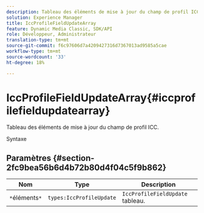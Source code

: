 ```yaml
---
description: Tableau des éléments de mise à jour du champ de profil ICC.
solution: Experience Manager
title: IccProfileFieldUpdateArray
feature: Dynamic Media Classic, SDK/API
role: Développeur, Administrateur
translation-type: tm+mt
source-git-commit: f6c97606d7a4209427316d7367013ad9585a5cae
workflow-type: tm+mt
source-wordcount: '33'
ht-degree: 18%

---
```



# IccProfileFieldUpdateArray{#iccprofilefieldupdatearray}

Tableau des éléments de mise à jour du champ de profil ICC.

Syntaxe

## Paramètres {#section-2fc9bea56b6d4b72b80d4f04c5f9b862}

| Nom | Type | Description |
|---|---|---|
| `*`éléments`*` | `types:IccProfileUpdate` | `IccProfileFieldUpdate` tableau. |

